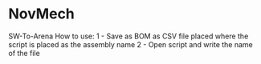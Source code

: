 # NovMech
SW-To-Arena
How to use:
1 - Save as BOM as CSV file placed where the script is placed as the assembly name
2 - Open script and write the name of the file 
